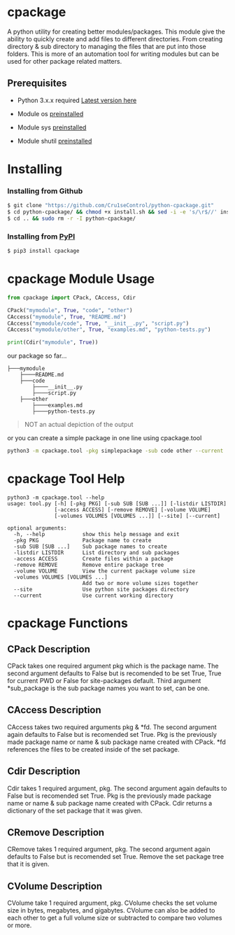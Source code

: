 # cpackage 
A python utility for creating better modules/packages. This module give the ability to quickly create and add files to different directories. From creating directory & sub directory to managing the files that are put into those folders. This is more of an automation tool for writing modules but can be used for other package related matters.

## Prerequisites
* Python 3.x.x required [Latest version here](https://www.python.org/ftp/python/3.8.2/python-3.8.2.exe)

* Module os [preinstalled](https://docs.python.org/3/library/os.html)

* Module sys [preinstalled](https://docs.python.org/3.8/library/sys.html)

* Module shutil [preinstalled](https://docs.python.org/3/library/shutil.html)

# Installing

### **Installing from Github**

```bash
$ git clone "https://github.com/Cru1seControl/python-cpackage.git"
$ cd python-cpackage/ && chmod +x install.sh && sed -i -e 's/\r$//' install.sh && ./install.sh
$ cd .. && sudo rm -r -I python-cpackage/
```
### **Installing from [PyPI](https://pypi.org/project/cpackage/)**
```bash
$ pip3 install cpackage
```
# cpackage Module Usage

```python
from cpackage import CPack, CAccess, Cdir

CPack("mymodule", True, "code", "other")
CAccess("mymodule", True, "README.md")
CAccess("mymodule/code", True, "__init__.py", "script.py")
CAccess("mymodule/other", True, "examples.md", "python-tests.py")

print(Cdir("mymodule", True))
```
our package so far...

    ├───mymodule
        ├────README.md
        ├───code
            ├────__init__.py
            ├────script.py
        ├───other
            ├────examples.md
            ├────python-tests.py
> NOT an actual depiction of the output

or you can create a simple package in one line using cpackage.tool

```bash
python3 -m cpackage.tool -pkg simplepackage -sub code other --current
```

# cpackage Tool Help
```
python3 -m cpackage.tool --help
usage: tool.py [-h] [-pkg PKG] [-sub SUB [SUB ...]] [-listdir LISTDIR]
               [-access ACCESS] [-remove REMOVE] [-volume VOLUME]
               [-volumes VOLUMES [VOLUMES ...]] [--site] [--current]

optional arguments:
  -h, --help            show this help message and exit
  -pkg PKG              Package name to create
  -sub SUB [SUB ...]    Sub package names to create
  -listdir LISTDIR      List directory and sub packages
  -access ACCESS        Create files within a package
  -remove REMOVE        Remove entire package tree
  -volume VOLUME        View the current package volume size
  -volumes VOLUMES [VOLUMES ...]
                        Add two or more volume sizes together
  --site                Use python site packages directory
  --current             Use current working directory
```

# cpackage Functions

## CPack Description
CPack takes one required argument pkg which is the package name. The second argument defaults to False but is recomended to be set True, True for current PWD or False for site-packages default. Third argument \*sub_package is the sub package names you want to set, can be one.

## CAccess Description
CAccess takes two required arguments pkg & \*fd. The second argument again defaults to False but is recomended set True. Pkg is the previously made package name or name & sub package name created with CPack. \*fd references the files to be created inside of the set package.

## Cdir Description
Cdir takes 1 required argument, pkg. The second argument again defaults to False but is recomended set True. Pkg is the previously made package name or name & sub package name created with CPack. Cdir returns a dictionary of the set package that it was given.

## CRemove Description
CRemove takes 1 required argument, pkg. The second argument again defaults to False but is recomended set True. Remove the set package tree that it is given.

## CVolume Description
CVolume take 1 required argument, pkg. CVolume checks the set volume size in bytes, megabytes, and gigabytes. CVolume can also be added to each other to get a full volume size or subtracted to compare two volumes or more.
